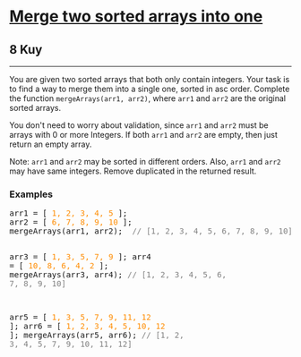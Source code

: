 <h1><a href="https://www.codewars.com/kata/5899642f6e1b25935d000161">Merge two sorted arrays into one</a></h1>
<h2>8 Kuy</h2>
<hr>
<p>You are given two sorted arrays that both only contain integers. 
Your task is to find a way to merge them into a single one, sorted in asc order. 
Complete the function <code>mergeArrays(arr1, arr2)</code>, 
where <code>arr1</code> and <code>arr2</code> are the original sorted arrays.</p>
<p>You don't need to worry about validation, since <code>arr1</code> and <code>arr2</code> must be arrays with 0 or more Integers. 
If both <code>arr1</code> and <code>arr2</code> are empty, then just return an empty array.</p>
<p>Note: <code>arr1</code> and <code>arr2</code> may be sorted in different orders. 
Also, <code>arr1</code> and <code>arr2</code> may have same integers. Remove duplicated in the returned result.</p>
<h3>Examples</h3>
<pre>
arr1 = [<span style="color: darkorange"> 1, 2, 3, 4, 5 </span>];
arr2 = [<span style="color: darkorange"> 6, 7, 8, 9, 10 </span>];
mergeArrays(arr1, arr2);  <span style="color: grey">// [1, 2, 3, 4, 5, 6, 7, 8, 9, 10]</span>

arr3 = [<span style="color: darkorange"> 1, 3, 5, 7, 9 </span>];
arr4 = [<span style="color: darkorange"> 10, 8, 6, 4, 2 </span>];
mergeArrays(arr3, arr4);  <span style="color: grey">// [1, 2, 3, 4, 5, 6, 7, 8, 9, 10]</span>

arr5 = [<span style="color: darkorange"> 1, 3, 5, 7, 9, 11, 12 </span>];
arr6 = [<span style="color: darkorange"> 1, 2, 3, 4, 5, 10, 12 </span>];
mergeArrays(arr5, arr6);  <span style="color: grey">// [1, 2, 3, 4, 5, 7, 9, 10, 11, 12]</span>
</pre>